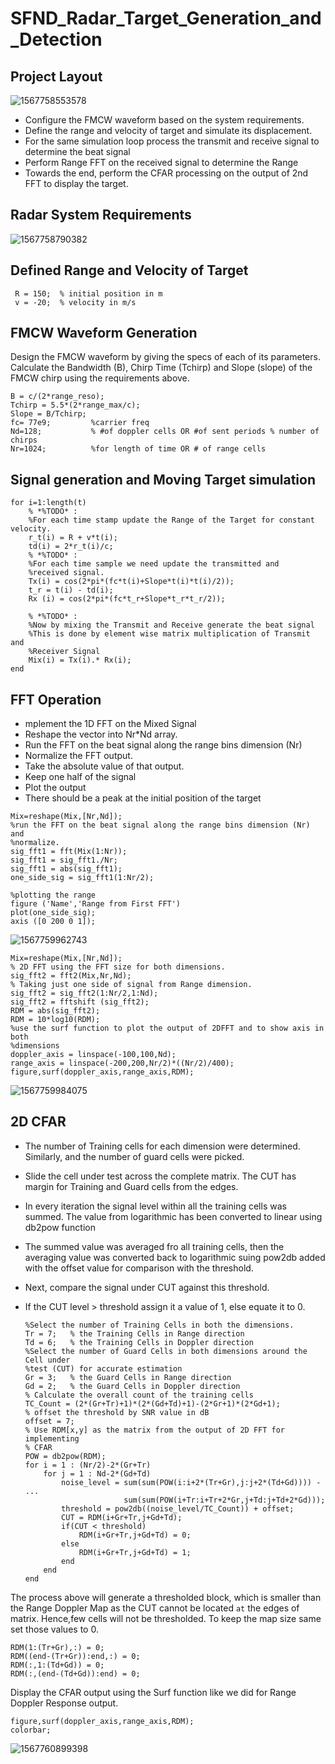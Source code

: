 # SFND_Radar_Target_Generation_and_Detection
## Project Layout

![1567758553578](README.assets/1567758553578.png)

- Configure the FMCW waveform based on the system requirements.
- Define the range and velocity of target and simulate its displacement.
- For the same simulation loop process the transmit and receive signal to determine the beat signal
- Perform Range FFT on the received signal to determine the Range
- Towards the end, perform the CFAR processing on the output of 2nd FFT to display the target.

## Radar System Requirements

![1567758790382](README.assets/1567758790382.png)

## Defined Range and Velocity of Target

```
 R = 150;  % initial position in m
 v = -20;  % velocity in m/s
```

## FMCW Waveform Generation

Design the FMCW waveform by giving the specs of each of its parameters. Calculate the Bandwidth (B), Chirp Time (Tchirp) and Slope (slope) of the FMCW chirp using the requirements above.

```
B = c/(2*range_reso);
Tchirp = 5.5*(2*range_max/c);
Slope = B/Tchirp;
fc= 77e9;         %carrier freq
Nd=128;           % #of doppler cells OR #of sent periods % number of chirps
Nr=1024;          %for length of time OR # of range cells
```

## Signal generation and Moving Target simulation

```
for i=1:length(t)          
    % *%TODO* :
    %For each time stamp update the Range of the Target for constant velocity. 
    r_t(i) = R + v*t(i);
    td(i) = 2*r_t(i)/c;
    % *%TODO* :
    %For each time sample we need update the transmitted and
    %received signal. 
    Tx(i) = cos(2*pi*(fc*t(i)+Slope*t(i)*t(i)/2));
    t_r = t(i) - td(i);
    Rx (i) = cos(2*pi*(fc*t_r+Slope*t_r*t_r/2));
    
    % *%TODO* :
    %Now by mixing the Transmit and Receive generate the beat signal
    %This is done by element wise matrix multiplication of Transmit and
    %Receiver Signal
    Mix(i) = Tx(i).* Rx(i);    
end
```

## FFT Operation

- mplement the 1D FFT on the Mixed Signal
- Reshape the vector into Nr*Nd array.
- Run the FFT on the beat signal along the range bins dimension (Nr)
- Normalize the FFT output.
- Take the absolute value of that output.
- Keep one half of the signal
- Plot the output
- There should be a peak at the initial position of the target

```
Mix=reshape(Mix,[Nr,Nd]);
%run the FFT on the beat signal along the range bins dimension (Nr) and
%normalize.
sig_fft1 = fft(Mix(1:Nr));
sig_fft1 = sig_fft1./Nr;
sig_fft1 = abs(sig_fft1);  
one_side_sig = sig_fft1(1:Nr/2);

%plotting the range
figure ('Name','Range from First FFT')
plot(one_side_sig);
axis ([0 200 0 1]);
```

![1567759962743](README.assets/1567759962743.png)

```
Mix=reshape(Mix,[Nr,Nd]);
% 2D FFT using the FFT size for both dimensions.
sig_fft2 = fft2(Mix,Nr,Nd);
% Taking just one side of signal from Range dimension.
sig_fft2 = sig_fft2(1:Nr/2,1:Nd);
sig_fft2 = fftshift (sig_fft2);
RDM = abs(sig_fft2);
RDM = 10*log10(RDM);
%use the surf function to plot the output of 2DFFT and to show axis in both
%dimensions
doppler_axis = linspace(-100,100,Nd);
range_axis = linspace(-200,200,Nr/2)*((Nr/2)/400);
figure,surf(doppler_axis,range_axis,RDM);
```

![1567759984075](README.assets/1567759984075.png)



## 2D CFAR

- The number of Training cells for each dimension were determined. Similarly,  and the number of guard cells were picked.

- Slide the cell under test across the complete matrix. The CUT has margin for Training and Guard cells from the edges.

- In every iteration  the signal level within all the training cells was summed.  The value from logarithmic has been converted to linear using db2pow function

- The summed value was averaged fro all training cells, then the averaging value was converted back to logarithmic suing pow2db added with the offset value for comparison with the threshold.  

- Next, compare the signal under CUT against this threshold.

- If the CUT level > threshold assign it a value of 1, else equate it to 0.

  ```
  %Select the number of Training Cells in both the dimensions.
  Tr = 7;   % the Training Cells in Range direction
  Td = 6;   % the Training Cells in Doppler direction
  %Select the number of Guard Cells in both dimensions around the Cell under 
  %test (CUT) for accurate estimation
  Gr = 3;   % the Guard Cells in Range direction
  Gd = 2;   % the Guard Cells in Doppler direction
  % Calculate the overall count of the training cells
  TC_Count = (2*(Gr+Tr)+1)*(2*(Gd+Td)+1)-(2*Gr+1)*(2*Gd+1);
  % offset the threshold by SNR value in dB
  offset = 7;
  % Use RDM[x,y] as the matrix from the output of 2D FFT for implementing
  % CFAR
  POW = db2pow(RDM);
  for i = 1 : (Nr/2)-2*(Gr+Tr)
      for j = 1 : Nd-2*(Gd+Td)        
          noise_level = sum(sum(POW(i:i+2*(Tr+Gr),j:j+2*(Td+Gd)))) - ...
                        sum(sum(POW(i+Tr:i+Tr+2*Gr,j+Td:j+Td+2*Gd)));
          threshold = pow2db((noise_level/TC_Count)) + offset;
          CUT = RDM(i+Gr+Tr,j+Gd+Td);    
          if(CUT < threshold)
              RDM(i+Gr+Tr,j+Gd+Td) = 0;
          else
              RDM(i+Gr+Tr,j+Gd+Td) = 1;
          end
      end
  end
  ```

The process above will generate a thresholded block, which is smaller than the Range Doppler Map as the CUT cannot be located `at` the edges of matrix. Hence,few cells will not be thresholded. To keep the map size same set those values to 0. 

```
RDM(1:(Tr+Gr),:) = 0;
RDM((end-(Tr+Gr)):end,:) = 0;
RDM(:,1:(Td+Gd)) = 0;
RDM(:,(end-(Td+Gd)):end) = 0;
```

Display the CFAR output using the Surf function like we did for Range Doppler Response output.

```
figure,surf(doppler_axis,range_axis,RDM);
colorbar;
```

![1567760899398](README.assets/1567760899398.png)